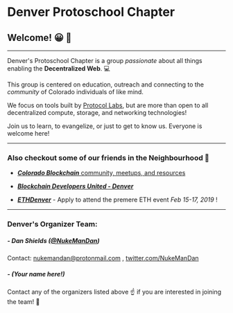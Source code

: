 # Denver Protoschool Chapter

## Welcome! :grinning: :wave:

---

Denver's Protoschool Chapter is a group *passionate* about all things enabling the **Decentralized Web**. :computer:

This group is centered on education, outreach and connecting to the *community* of Colorado individuals of like mind. 

We focus on tools built by [Protocol Labs](https://protocol.ai), but are more than open to all decentralized compute, storage, and networking technologies! 

Join us to learn, to evangelize, or just to get to know us. Everyone is welcome here! 

---

### Also checkout some of our friends in the Neighbourhood :house_with_garden: 

- [***Colorado Blockchain*** community, meetups, and resources](https://coloradoblockchain.com)

- [***Blockchain Developers United - Denver*** ](https://www.meetup.com/Blockchain-Developers-United-Denver/) 
- [***ETHDenver***](https://ethdenver.com) - Apply to attend the premere ETH event *Feb 15-17, 2019* !

---

### Denver's Organizer Team:

##### - Dan Shields ([@NukeManDan](https://github.com/nukemandan))
Contact: [nukemandan@protonmail.com](nukemandan@protonmail.com) , [twitter.com/NukeManDan](https://twitter.com/NukeManDan)

##### - (Your name here!)
Contact any of the organizers listed above :point_up: if you are interested in joining the team! :rocket:
